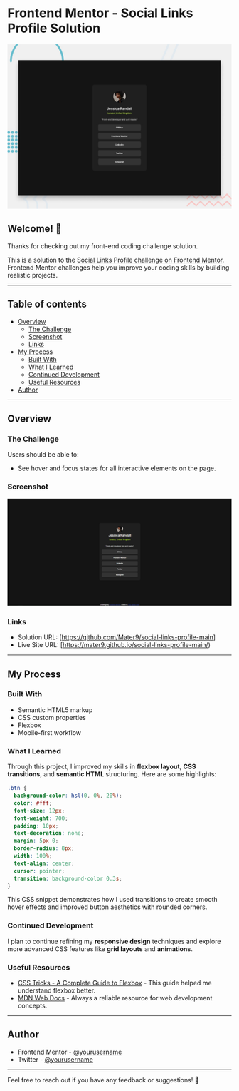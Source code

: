 # Frontend Mentor - Social Links Profile Solution

![Design preview for the Social Links Profile coding challenge](./preview.jpg)

## Welcome! 👋

Thanks for checking out my front-end coding challenge solution.

This is a solution to the [Social Links Profile challenge on Frontend Mentor](https://www.frontendmentor.io/challenges/social-links-profile-UG32l9m6dQ). Frontend Mentor challenges help you improve your coding skills by building realistic projects.

---

## Table of contents

- [Overview](#overview)
  - [The Challenge](#the-challenge)
  - [Screenshot](#screenshot)
  - [Links](#links)
- [My Process](#my-process)
  - [Built With](#built-with)
  - [What I Learned](#what-i-learned)
  - [Continued Development](#continued-development)
  - [Useful Resources](#useful-resources)
- [Author](#author)

---

## Overview

### The Challenge

Users should be able to:

- See hover and focus states for all interactive elements on the page.

### Screenshot

![Final preview of the project](./screenshot.png)

### Links

- Solution URL: [https://github.com/Mater9/social-links-profile-main]
- Live Site URL: [https://mater9.github.io/social-links-profile-main/)

---

## My Process

### Built With

- Semantic HTML5 markup
- CSS custom properties
- Flexbox
- Mobile-first workflow

### What I Learned

Through this project, I improved my skills in **flexbox layout**, **CSS transitions**, and **semantic HTML** structuring. Here are some highlights:

```css
.btn {
  background-color: hsl(0, 0%, 20%);
  color: #fff;
  font-size: 12px;
  font-weight: 700;
  padding: 10px;
  text-decoration: none;
  margin: 5px 0;
  border-radius: 8px;
  width: 100%;
  text-align: center;
  cursor: pointer;
  transition: background-color 0.3s;
}
```

This CSS snippet demonstrates how I used transitions to create smooth hover effects and improved button aesthetics with rounded corners.

### Continued Development

I plan to continue refining my **responsive design** techniques and explore more advanced CSS features like **grid layouts** and **animations**.

### Useful Resources

- [CSS Tricks - A Complete Guide to Flexbox](https://css-tricks.com/snippets/css/a-guide-to-flexbox/) - This guide helped me understand flexbox better.
- [MDN Web Docs](https://developer.mozilla.org/en-US/) - Always a reliable resource for web development concepts.

---

## Author

- Frontend Mentor - [@yourusername](https://www.frontendmentor.io/profile/yourusername)
- Twitter - [@yourusername](https://www.twitter.com/yourusername)

---

Feel free to reach out if you have any feedback or suggestions! 🚀
